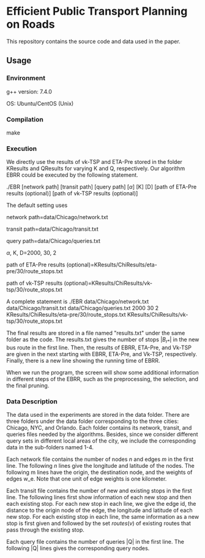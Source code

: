 Efficient Public Transport Planning on Roads
========================================================================

This repository contains the source code and data used in the paper. 

Usage
---------------

### Environment

g++ version: 7.4.0 

OS: Ubuntu/CentOS (Unix)

### Compilation

make

### Execution

We directly use the results of vk-TSP and ETA-Pre stored in the folder KResults and QResults for varying K and Q, respectively. Our algorithm EBRR could be executed by the following statement.

./EBR [network path] [transit path] [query path] [$\alpha$] [K] [D] [path of ETA-Pre results (optional)] [path of vk-TSP results (optional)]

The default setting uses

network path=data/Chicago/network.txt

transit path=data/Chicago/transit.txt

query path=data/Chicago/queries.txt

$\alpha$, K, D=2000, 30, 2

path of ETA-Pre results (optional)=KResults/ChiResults/eta-pre/30/route_stops.txt

path of vk-TSP results (optional)=KResults/ChiResults/vk-tsp/30/route_stops.txt

A complete statement is ./EBR data/Chicago/network.txt data/Chicago/transit.txt data/Chicago/queries.txt 2000 30 2 KResults/ChiResults/eta-pre/30/route_stops.txt KResults/ChiResults/vk-tsp/30/route_stops.txt

The final results are stored in a file named "results.txt" under the same folder as the code. The results.txt gives the number of stops $|B_{r*}|$ in the new bus route in the first line. Then, the results of EBRR, ETA-Pre, and Vk-TSP are given in the next starting with EBRR, ETA-Pre, and Vk-TSP, respectively. Finally, there is a new line showing the running time of EBRR.

When we run the program, the screen will show some additional information in different steps of the EBRR, such as the preprocessing, the selection, and the final pruning. 

### Data Description

The data used in the experiments are stored in the data folder. There are three folders under the data folder corresponding to the three cities: Chicago, NYC, and Orlando. Each folder contains its network, transit, and queries files needed by the algorithms. Besides, since we consider different query sets in different local areas of the city, we include the corresponding data in the sub-folders named 1-4. 

Each network file contains the number of nodes $n$ and edges $m$ in the first line. The following $n$ lines give the longitude and latitude of the nodes. The following m lines have the origin, the destination node, and the weights of edges w_e. Note that one unit of edge weights is one kilometer.

Each transit file contains the number of new and existing stops in the first line. The following lines first show information of each new stop and then each existing stop. For each new stop in each line, we give the edge id, the distance to the origin node of the edge, the longitude and latitude of each new stop. For each existing stop in each line, the same information as a new stop is first given and followed by the set $routes(v)$ of existing routes that pass through the existing stop. 

Each query file contains the number of queries |Q| in the first line. The following |Q| lines gives the corresponding query nodes.
